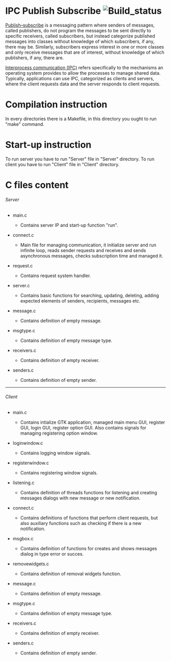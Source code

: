 # **IPC Publish Subscribe** ![Build_status](https://travis-ci.org/ChairChandler/IPC-Publish-Subscribe.svg?branch=master)


[Publish–subscribe](https://en.wikipedia.org/wiki/Publish%E2%80%93subscribe_pattern) is a messaging pattern where senders of messages, called publishers, do not program the messages to be sent directly to specific receivers, called subscribers, but instead categorize published messages into classes without knowledge of which subscribers, if any, there may be. Similarly, subscribers express interest in one or more classes and only receive messages that are of interest, without knowledge of which publishers, if any, there are.

[Interprocess communication (IPC)](https://en.wikipedia.org/wiki/Inter-process_communication) refers specifically to the mechanisms an operating system provides to allow the processes to manage shared data. Typically, applications can use IPC, categorized as clients and servers, where the client requests data and the server responds to client requests.


**Compilation instruction**
=======================

In every directories there is a Makefile, in this directory you ought to run "make" command.


**Start-up instruction**
=======================

To run server you have to run "Server" file in "Server" directory.
To run client you have to run "Client" file in "Client" directory.


**C files content**
======================
###### Server

  - main.c	
    - Contains server IP and start-up function "run".

  - connect.c 
    - Main file for managing communication, it initialize server and run infinite loop, reads sender requests and receives and sends asynchronous messages, checks subscription time and managed it.

  - request.c
    - Contains request system handler.

  - server.c
    - Contains basic functions for searching, updating, deleting, adding expected elements of senders, recipients, messages etc.

  - message.c
    - Contains definition of empty message.

  - msgtype.c
    - Contains definition of empty message type.

  - receivers.c
    - Contains definition of empty receiver.

  - senders.c
    - Contains definition of empty sender.

--------------------------
###### Client
  - main.c
    - Contains intialize GTK application, managed main menu GUI, register GUI, login GUI, register option GUI. 
  Also contains signals for managing registering option window.

  - loginwindow.c
    - Contains logging window signals.

  - registerwindow.c
    - Contains registering window signals.

  - listening.c
    - Contains definition of threads functions for listening and creating messages dialogs with new message or new notification.

  - connect.c
    - Contains definitions of functions that perform client requests, but also auxiliary functions such as checking if there is a new notification.

  - msgbox.c
    - Contains definition of functions for creates and shows messages dialog in type error or succes.

  - removewidgets.c
    - Contains definition of removal widgets function.

  - message.c
    - Contains definition of empty message.

  - msgtype.c
    - Contains definition of empty message type.

  - receivers.c
    - Contains definition of empty receiver.

  - senders.c
    - Contains definition of empty sender.
